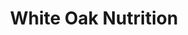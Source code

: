 ---
title: "White Oak Nutrition"
url: /cincinnati/white-oak-nutrition/
shop: nutrition supplements
---